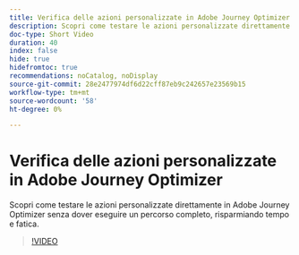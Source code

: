 ```yaml
---
title: Verifica delle azioni personalizzate in Adobe Journey Optimizer
description: Scopri come testare le azioni personalizzate direttamente in Adobe Journey Optimizer senza dover eseguire un percorso completo, risparmiando tempo e fatica.
doc-type: Short Video
duration: 40
index: false
hide: true
hidefromtoc: true
recommendations: noCatalog, noDisplay
source-git-commit: 28e2477974df6d22cff87eb9c242657e23569b15
workflow-type: tm+mt
source-wordcount: '58'
ht-degree: 0%

---
```



# Verifica delle azioni personalizzate in Adobe Journey Optimizer

Scopri come testare le azioni personalizzate direttamente in Adobe Journey Optimizer senza dover eseguire un percorso completo, risparmiando tempo e fatica.

<!-- 62_S522_3442522_39_testing-custom-actions-in-adobe-journey-optimizer -->
>[!VIDEO](https://video.tv.adobe.com/v/3460448/?learn=on&enablevpops=true&captions=ita)
